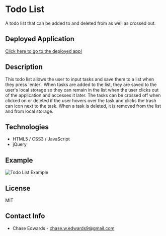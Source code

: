 # Todo List
A todo list that can be added to and deleted from as well as crossed out.

## Deployed Application
[Click here to go to the deployed app!](https://cwedwards9.github.io/todo-list/)

## Description
This todo list allows the user to input tasks and save them to a list when they press 'enter'. When tasks are added to the list, they are saved to the user's local storage so they can remain in the list when the user clicks out of the application and accesses it later. The tasks can be crossed off when clicked on or deleted if the user hovers over the task and clicks the trash can icon next to the task. When a task is deleted, it is removed from the list and from local storage.

## Technologies
* HTML5 / CSS3 / JavaScript
* jQuery

## Example
![Todo List Example](todo-list.gif)

## License
MIT

## Contact Info
* Chase Edwards - <chase.w.edwards9@gmail.com>
